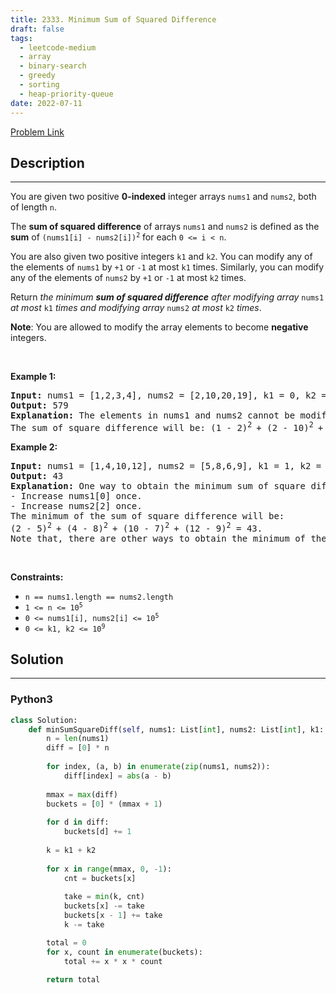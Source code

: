 ```yaml
---
title: 2333. Minimum Sum of Squared Difference
draft: false
tags: 
  - leetcode-medium
  - array
  - binary-search
  - greedy
  - sorting
  - heap-priority-queue
date: 2022-07-11
---
```


[Problem Link](https://leetcode.com/problems/minimum-sum-of-squared-difference/)

## Description

---
<p>You are given two positive <strong>0-indexed</strong> integer arrays <code>nums1</code> and <code>nums2</code>, both of length <code>n</code>.</p>

<p>The <strong>sum of squared difference</strong> of arrays <code>nums1</code> and <code>nums2</code> is defined as the <strong>sum</strong> of <code>(nums1[i] - nums2[i])<sup>2</sup></code> for each <code>0 &lt;= i &lt; n</code>.</p>

<p>You are also given two positive integers <code>k1</code> and <code>k2</code>. You can modify any of the elements of <code>nums1</code> by <code>+1</code> or <code>-1</code> at most <code>k1</code> times. Similarly, you can modify any of the elements of <code>nums2</code> by <code>+1</code> or <code>-1</code> at most <code>k2</code> times.</p>

<p>Return <em>the minimum <strong>sum of squared difference</strong> after modifying array </em><code>nums1</code><em> at most </em><code>k1</code><em> times and modifying array </em><code>nums2</code><em> at most </em><code>k2</code><em> times</em>.</p>

<p><strong>Note</strong>: You are allowed to modify the array elements to become <strong>negative</strong> integers.</p>

<p>&nbsp;</p>
<p><strong class="example">Example 1:</strong></p>

<pre>
<strong>Input:</strong> nums1 = [1,2,3,4], nums2 = [2,10,20,19], k1 = 0, k2 = 0
<strong>Output:</strong> 579
<strong>Explanation:</strong> The elements in nums1 and nums2 cannot be modified because k1 = 0 and k2 = 0. 
The sum of square difference will be: (1 - 2)<sup>2 </sup>+ (2 - 10)<sup>2 </sup>+ (3 - 20)<sup>2 </sup>+ (4 - 19)<sup>2</sup>&nbsp;= 579.
</pre>

<p><strong class="example">Example 2:</strong></p>

<pre>
<strong>Input:</strong> nums1 = [1,4,10,12], nums2 = [5,8,6,9], k1 = 1, k2 = 1
<strong>Output:</strong> 43
<strong>Explanation:</strong> One way to obtain the minimum sum of square difference is: 
- Increase nums1[0] once.
- Increase nums2[2] once.
The minimum of the sum of square difference will be: 
(2 - 5)<sup>2 </sup>+ (4 - 8)<sup>2 </sup>+ (10 - 7)<sup>2 </sup>+ (12 - 9)<sup>2</sup>&nbsp;= 43.
Note that, there are other ways to obtain the minimum of the sum of square difference, but there is no way to obtain a sum smaller than 43.</pre>

<p>&nbsp;</p>
<p><strong>Constraints:</strong></p>

<ul>
	<li><code>n == nums1.length == nums2.length</code></li>
	<li><code>1 &lt;= n &lt;= 10<sup>5</sup></code></li>
	<li><code>0 &lt;= nums1[i], nums2[i] &lt;= 10<sup>5</sup></code></li>
	<li><code>0 &lt;= k1, k2 &lt;= 10<sup>9</sup></code></li>
</ul>


## Solution

---
### Python3
``` py title='minimum-sum-of-squared-difference'
class Solution:
    def minSumSquareDiff(self, nums1: List[int], nums2: List[int], k1: int, k2: int) -> int:
        n = len(nums1)
        diff = [0] * n
        
        for index, (a, b) in enumerate(zip(nums1, nums2)):
            diff[index] = abs(a - b)
        
        mmax = max(diff)
        buckets = [0] * (mmax + 1)
        
        for d in diff:
            buckets[d] += 1
        
        k = k1 + k2
        
        for x in range(mmax, 0, -1):
            cnt = buckets[x]
            
            take = min(k, cnt)
            buckets[x] -= take
            buckets[x - 1] += take
            k -= take

        total = 0
        for x, count in enumerate(buckets):
            total += x * x * count
            
        return total 
                
                
            
            
```

